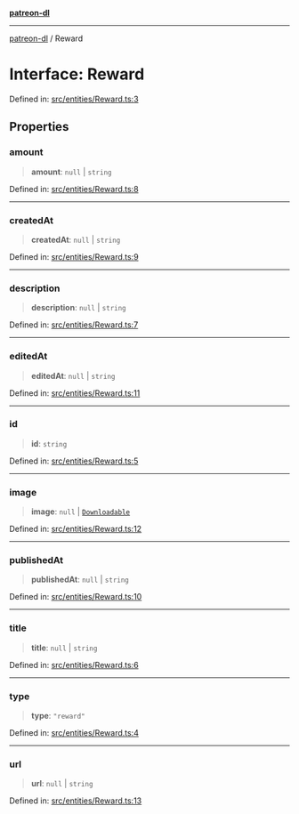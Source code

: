 [**patreon-dl**](../README.md)

***

[patreon-dl](../README.md) / Reward

# Interface: Reward

Defined in: [src/entities/Reward.ts:3](https://github.com/patrickkfkan/patreon-dl/blob/faebc79e7105b755ed4bb91829b93f102ad3b38c/src/entities/Reward.ts#L3)

## Properties

### amount

> **amount**: `null` \| `string`

Defined in: [src/entities/Reward.ts:8](https://github.com/patrickkfkan/patreon-dl/blob/faebc79e7105b755ed4bb91829b93f102ad3b38c/src/entities/Reward.ts#L8)

***

### createdAt

> **createdAt**: `null` \| `string`

Defined in: [src/entities/Reward.ts:9](https://github.com/patrickkfkan/patreon-dl/blob/faebc79e7105b755ed4bb91829b93f102ad3b38c/src/entities/Reward.ts#L9)

***

### description

> **description**: `null` \| `string`

Defined in: [src/entities/Reward.ts:7](https://github.com/patrickkfkan/patreon-dl/blob/faebc79e7105b755ed4bb91829b93f102ad3b38c/src/entities/Reward.ts#L7)

***

### editedAt

> **editedAt**: `null` \| `string`

Defined in: [src/entities/Reward.ts:11](https://github.com/patrickkfkan/patreon-dl/blob/faebc79e7105b755ed4bb91829b93f102ad3b38c/src/entities/Reward.ts#L11)

***

### id

> **id**: `string`

Defined in: [src/entities/Reward.ts:5](https://github.com/patrickkfkan/patreon-dl/blob/faebc79e7105b755ed4bb91829b93f102ad3b38c/src/entities/Reward.ts#L5)

***

### image

> **image**: `null` \| [`Downloadable`](../type-aliases/Downloadable.md)

Defined in: [src/entities/Reward.ts:12](https://github.com/patrickkfkan/patreon-dl/blob/faebc79e7105b755ed4bb91829b93f102ad3b38c/src/entities/Reward.ts#L12)

***

### publishedAt

> **publishedAt**: `null` \| `string`

Defined in: [src/entities/Reward.ts:10](https://github.com/patrickkfkan/patreon-dl/blob/faebc79e7105b755ed4bb91829b93f102ad3b38c/src/entities/Reward.ts#L10)

***

### title

> **title**: `null` \| `string`

Defined in: [src/entities/Reward.ts:6](https://github.com/patrickkfkan/patreon-dl/blob/faebc79e7105b755ed4bb91829b93f102ad3b38c/src/entities/Reward.ts#L6)

***

### type

> **type**: `"reward"`

Defined in: [src/entities/Reward.ts:4](https://github.com/patrickkfkan/patreon-dl/blob/faebc79e7105b755ed4bb91829b93f102ad3b38c/src/entities/Reward.ts#L4)

***

### url

> **url**: `null` \| `string`

Defined in: [src/entities/Reward.ts:13](https://github.com/patrickkfkan/patreon-dl/blob/faebc79e7105b755ed4bb91829b93f102ad3b38c/src/entities/Reward.ts#L13)
